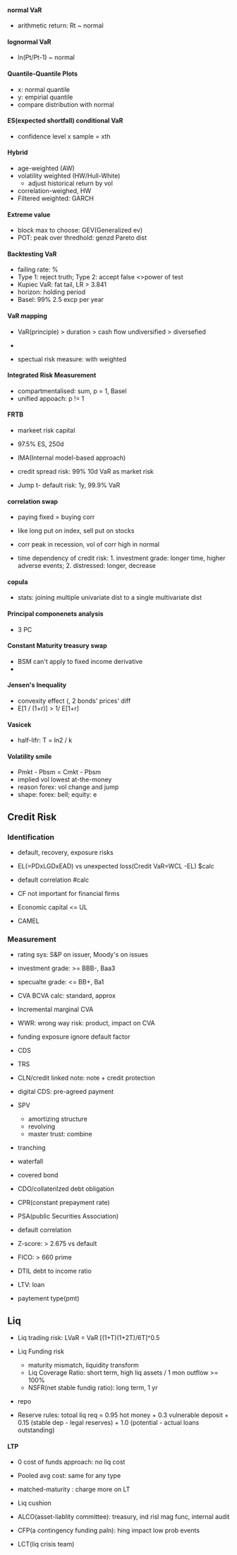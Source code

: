 
#### normal VaR
- arithmetic return: Rt ~ normal

#### lognormal VaR
- ln(Pt/Pt-1) ~ normal


#### Quantile-Quantile Plots
- x: normal quantile
- y: empirial quantile
- compare distribution with normal


#### ES(expected shortfall) conditional VaR
- confidence level x sample = xth

#### Hybrid
- age-weighted (AW)
- volatility weighted (HW/Hull-White)
  - adjust historical return by vol
- correlation-weighed, HW
- Filtered weighted: GARCH

#### Extreme value
- block max to choose: GEV(Generalized ev)
- POT: peak over thredhold: genzd Pareto dist


#### Backtesting VaR
- failing rate: %
- Type 1: reject truth; Type 2: accept false <>power of test
- Kupiec VaR: fat tail, LR > 3.841
- horizon: holding period
- Basel: 99% 2.5 excp per year

#### VaR mapping
- VaR(principle) > duration > cash flow undiversified > diversefied
- 


- spectual risk measure: with weighted

#### Integrated Risk Measurement
- compartmentalised: sum, p = 1, Basel
- unified appoach: p != 1


#### FRTB
- markeet risk capital
- 97.5% ES, 250d
- IMA(Internal model-based approach)

- credit spread risk: 99% 10d VaR as market risk
- Jump t- default risk: 1y, 99.9% VaR


#### correlation swap
- paying fixed = buying corr
- like long put on index, sell put on stocks

- corr peak in recession, vol of corr high in normal
- time dependency of credit risk: 1. investment grade: longer time, higher adverse events; 2. distressed: longer, decrease

#### copula
- stats: joining multiple univariate dist to a single multivariate dist

#### Principal componenets analysis
- 3 PC

#### Constant Maturity treasury swap


- BSM can't apply to fixed income derivative
- 
#### Jensen's Inequality
- convexity effect (, 2 bonds' prices' diff
- E\[1 / (1+r)] >  1/ E\[1+r]

#### Vasicek
- half-lifr: T = ln2 / k

#### Volatility smile
- Pmkt - Pbsm = Cmkt - Pbsm
- implied vol lowest at-the-money
- reason forex: vol change and jump
- shape: forex: bell; equity: e

## Credit Risk
### Identification
- default, recovery, exposure risks
- EL(=PDxLGDxEAD) vs unexpected loss(Credit VaR=WCL -EL) $calc

- default correlation #calc

- CF not important for financial firms

- Economic capital <= UL
- CAMEL

### Measurement
- rating sys: S&P on issuer, Moody's on issues


- investment grade: >= BBB-, Baa3
- specualte grade: <= BB+, Ba1


- CVA BCVA calc: standard, approx
- Incremental marginal CVA
- WWR: wrong way risk: product, impact on CVA

- funding exposure ignore default factor

- CDS
- TRS
- CLN/credit linked note: note + credit protection
- digital CDS: pre-agreed payment
- SPV
  - amortizing structure
  - revolving
  - master trust: combine
- tranching
- waterfall

- covered bond
- CDO/collaterilzed debt obligation

- CPR(constant prepayment rate)
- PSA(public Securities Association)


- default correlation 

- Z-score: > 2.675 vs default

- FICO: > 660 prime
- DTIL debt to income ratio
- LTV: loan
- paytement type(pmt)


## Liq

- Liq trading risk: LVaR = VaR \[(1+T)(1+2T)/6T]^0.5
- Liq Funding risk
  - maturity mismatch, liquidity transform
  - Liq Coverage Ratio: short term, high liq assets / 1 mon outflow >= 100%
  - NSFR(net stable fundig ratio): long term, 1 yr

- repo
- Reserve rules: totoal liq req = 0.95 hot money + 0.3 vulnerable deposit + 0.15 (stable dep - legal reserves) + 1.0 (potential - actual loans outstanding)

#### LTP
- 0 cost of funds approach: no liq cost
- Pooled avg cost: same for any type
- matched-maturity : charge more on LT

- Liq cushion
- ALCO(asset-liablity committee): treasury, ind risl mag func, internal audit
- CFP(a contingency funding paln): hing impact low prob events
- LCT(liq crisis team)



